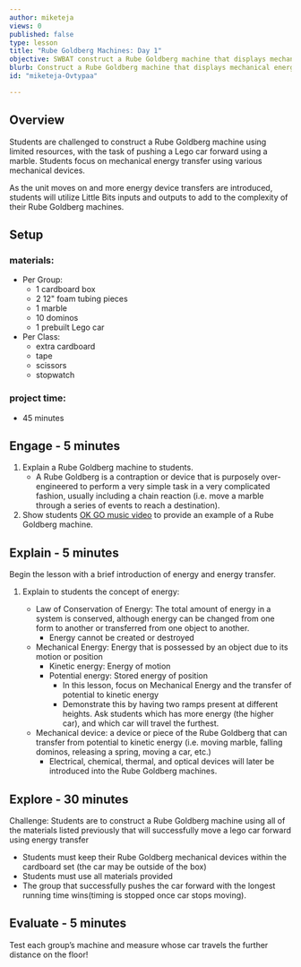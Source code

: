 ```yaml
---
author: miketeja
views: 0
published: false
type: lesson
title: "Rube Goldberg Machines: Day 1"
objective: SWBAT construct a Rube Goldberg machine that displays mechanical energy transfer
blurb: Construct a Rube Goldberg machine that displays mechanical energy transfer
id: "miketeja-Ovtypaa"

---
```


## Overview
Students are challenged to construct a Rube Goldberg machine using limited resources, with the task of pushing a Lego car forward using a marble. Students focus on mechanical energy transfer using various mechanical devices. 

As the unit moves on and more energy device transfers are introduced, students will utilize Little Bits inputs and outputs to add to the complexity of their Rube Goldberg machines. 

## Setup
### materials:
- Per Group:
	- 1 cardboard box
    - 2 12" foam tubing pieces
    - 1 marble
    - 10 dominos
    - 1 prebuilt Lego car
- Per Class:
	- extra cardboard
    - tape
    - scissors
    - stopwatch

### project time:
- 45 minutes

## Engage - 5 minutes
 
1. Explain a Rube Goldberg machine to students. 
	- A Rube Goldberg is a contraption or device that is purposely over-engineered to perform a very simple task in a very complicated fashion, usually including a chain reaction (i.e. move a marble through a series of events to reach a destination).
2. Show students [OK GO music video](https://www.youtube.com/watch?v=qybUFnY7Y8w) to provide an example of a Rube Goldberg machine.

## Explain - 5 minutes
Begin the lesson with a brief introduction of energy and energy transfer.

1. Explain to students the concept of energy:
	
    - Law of Conservation of Energy: The total amount of energy in a system is conserved, although energy can be changed from one form to another or transferred from one object to another. 
		- Energy cannot be created or destroyed 
	- Mechanical Energy: Energy that is possessed by an object due to its motion or position
		- Kinetic energy: Energy of motion
		- Potential energy: Stored energy of position 
			- In this lesson, focus on Mechanical Energy and the transfer of potential to kinetic energy
			- Demonstrate this by having two ramps present at different heights. Ask students which has more energy (the higher car), and which car will travel the furthest.
	- Mechanical device: a device or piece of the Rube Goldberg that can transfer from potential to kinetic energy (i.e. moving marble, falling dominos, releasing a spring, moving a car, etc.)
		- Electrical, chemical, thermal, and optical devices will later be introduced into the Rube Goldberg machines. 

## Explore - 30 minutes
Challenge: Students are to construct a Rube Goldberg machine using all of the materials listed previously that will successfully move a lego car forward using energy transfer
  
- Students must keep their Rube Goldberg mechanical devices within the cardboard set (the car may be outside of the box)
- Students must use all materials provided
- The group that successfully pushes the car forward with the longest running time wins(timing is stopped once car stops moving).

## Evaluate - 5 minutes
Test each group’s machine and measure whose car travels the further distance on the floor!
